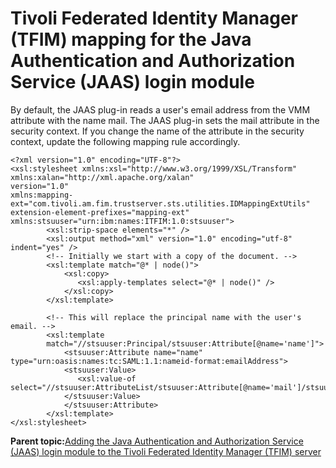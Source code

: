 # Tivoli Federated Identity Manager \(TFIM\) mapping for the Java Authentication and Authorization Service \(JAAS\) login module

By default, the JAAS plug-in reads a user's email address from the VMM attribute with the name mail. The JAAS plug-in sets the mail attribute in the security context. If you change the name of the attribute in the security context, update the following mapping rule accordingly.

```
<?xml version="1.0" encoding="UTF-8"?>
<xsl:stylesheet xmlns:xsl="http://www.w3.org/1999/XSL/Transform"
xmlns:xalan="http://xml.apache.org/xalan"
version="1.0"
xmlns:mapping-ext="com.tivoli.am.fim.trustserver.sts.utilities.IDMappingExtUtils"
extension-element-prefixes="mapping-ext"
xmlns:stsuuser="urn:ibm:names:ITFIM:1.0:stsuuser">
        <xsl:strip-space elements="*" />
        <xsl:output method="xml" version="1.0" encoding="utf-8" indent="yes" />
        <!-- Initially we start with a copy of the document. -->
        <xsl:template match="@* | node()">
            <xsl:copy>
               <xsl:apply-templates select="@* | node()" />
            </xsl:copy>
        </xsl:template>

        <!-- This will replace the principal name with the user's email. -->
        <xsl:template
        match="//stsuuser:Principal/stsuuser:Attribute[@name='name']">
            <stsuuser:Attribute name="name" type="urn:oasis:names:tc:SAML:1.1:nameid-format:emailAddress">
            <stsuuser:Value>
               <xsl:value-of select="//stsuuser:AttributeList/stsuuser:Attribute[@name='mail']/stsuuser:Value"/>
            </stsuuser:Value>
            </stsuuser:Attribute>
        </xsl:template>
</xsl:stylesheet>
```

**Parent topic:**[Adding the Java Authentication and Authorization Service \(JAAS\) login module to the Tivoli Federated Identity Manager \(TFIM\) server](../dev-portlet/add_jaas.md)


